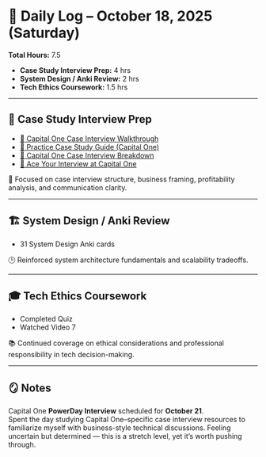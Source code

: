 # 📅 Daily Log – October 18, 2025 (Saturday)

**Total Hours:** 7.5  
- **Case Study Interview Prep:** 4 hrs  
- **System Design / Anki Review:** 2 hrs  
- **Tech Ethics Coursework:** 1.5 hrs  

---

## 💼 Case Study Interview Prep
- [🎥 Capital One Case Interview Walkthrough](https://www.youtube.com/watch?v=iqVlc0G_sBA)  
- [📘 Practice Case Study Guide (Capital One)](https://tbcdn.talentbrew.com/company/1734/v1_0/PDF/practice-case-study-guide.pdf)  
- [🧠 Capital One Case Interview Breakdown](https://igotanoffer.com/blogs/mckinsey-case-interview-blog/capital-one-case-interview)  
- [🎯 Ace Your Interview at Capital One](https://www.youtube.com/watch?v=kG2Ufd_sRBY)  

🧩 Focused on case interview structure, business framing, profitability analysis, and communication clarity.

---

## 🏗️ System Design / Anki Review
- 31 System Design Anki cards  

🕒 Reinforced system architecture fundamentals and scalability tradeoffs.

---

## 🎓 Tech Ethics Coursework
- Completed Quiz  
- Watched Video 7  

📚 Continued coverage on ethical considerations and professional responsibility in tech decision-making.

---

## 🪞 Notes
Capital One **PowerDay Interview** scheduled for **October 21**.  
Spent the day studying Capital One–specific case interview resources to familiarize myself with business-style technical discussions. Feeling uncertain but determined — this is a stretch level, yet it’s worth pushing through.